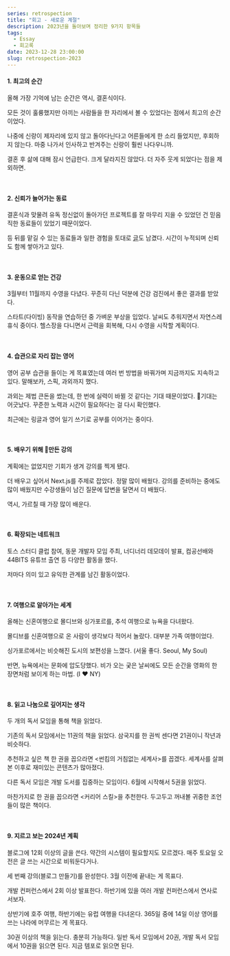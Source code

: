 ```yaml
---
series: retrospection
title: "회고 - 새로운 계절"
description: 2023년을 돌아보며 정리한 9가지 항목들
tags:
  - Essay
  - 회고록
date: 2023-12-28 23:00:00
slug: retrospection-2023
---
```


#### 1. 최고의 순간

올해 가장 기억에 남는 순간은 역시, 결혼식이다.

모든 것이 훌륭했지만 아끼는 사람들을 한 자리에서 볼 수 있었다는 점에서 최고의 순간이었다.

나중에 신랑이 제자리에 있지 않고 돌아다닌다고 어른들에게 한 소리 들었지만, 후회하지 않는다. 마중 나가서 인사하고 반겨주는 신랑이 훨씬 나다우니까.

결혼 후 삶에 대해 잠시 언급한다. 크게 달라지진 않았다. 더 자주 웃게 되었다는 점을 제외하면.

<br/>

#### 2. 신뢰가 늘어가는 동료

결혼식과 맞물려 유독 정신없이 돌아가던 프로젝트를 잘 마무리 지을 수 있었던 건 믿음직한 동료들이 있었기 때문이었다.

등 뒤를 맡길 수 있는 동료들과 일한 경험을 토대로 [글](/trustworthy-colleague-to-rely-on)도 남겼다. 시간이 누적되며 신뢰도 함께 쌓아가고 있다.

<br/>

#### 3. 운동으로 얻는 건강

3월부터 11월까지 수영을 다녔다. 꾸준히 다닌 덕분에 건강 검진에서 좋은 결과를 받았다.

스타트(다이빙) 동작을 연습하던 중 가벼운 부상을 입었다. 날씨도 추워지면서 자연스레 휴식 중이다. 헬스장을 다니면서 근력을 회복해, 다시 수영을 시작할 계획이다.

<br/>

#### 4. 습관으로 자리 잡는 영어

영어 공부 습관을 들이는 게 목표였는데 여러 번 방법을 바꿔가며 지금까지도 지속하고 있다. 말해보카, 스픽, 과외까지 했다.

과외는 제법 큰돈을 썼는데, 한 번에 실력이 바뀔 것 같다는 기대 때문이었다. 기대는 어긋났다. 꾸준한 노력과 시간이 필요하다는 걸 다시 확인했다.

최근에는 링글과 영어 일기 쓰기로 공부를 이어가는 중이다.

<br/>

#### 5. 배우기 위해 만든 강의

계획에는 없었지만 기회가 생겨 강의를 찍게 됐다.

더 배우고 싶어서 Next.js를 주제로 잡았다. 정말 많이 배웠다. 강의를 준비하는 중에도 많이 배웠지만 수강생들이 남긴 질문에 답변을 달면서 더 배웠다.

역시, 가르칠 때 가장 많이 배운다.

<br/>

#### 6. 확장되는 네트워크

토스 스터디 클럽 참여, 동문 개발자 모임 주최, 너디너리 데모데이 발표, 컴공선배와 44BITS 유튜브 출연 등 다양한 활동을 했다.

저마다 의미 있고 유익한 관계를 남긴 활동이었다.

<br/>

#### 7. 여행으로 알아가는 세계

올해는 신혼여행으로 몰디브와 싱가포르를, 추석 여행으로 뉴욕을 다녀왔다.

몰디브를 신혼여행으로 온 사람이 생각보다 적어서 놀랐다. 대부분 가족 여행이었다.

싱가포르에서는 비슷해진 도시의 보편성을 느꼈다. (서울 좋다. Seoul, My Soul)

반면, 뉴욕에서는 문화에 압도당했다. 비가 오는 궂은 날씨에도 모든 순간을 영화의 한 장면처럼 보이게 하는 마법. (I ❤️ NY)

<br/>

#### 8. 읽고 나눔으로 깊어지는 생각

두 개의 독서 모임을 통해 책을 읽었다.

기존의 독서 모임에서는 11권의 책을 읽었다. 삼국지를 한 권씩 센다면 21권이니 작년과 비슷하다.

추천하고 싶은 책 한 권을 꼽으라면 <썬킴의 거침없는 세계사>를 꼽겠다. 세계사를 살펴본 이후로 재미있는 콘텐츠가 많아졌다.

다른 독서 모임은 개발 도서를 집중하는 모임이다. 6월에 시작해서 5권을 읽었다.

마찬가지로 한 권을 꼽으라면 <커리어 스킬>을 추천한다. 두고두고 꺼내볼 귀중한 조언들이 많은 책이다.

<br/>

#### 9. 지르고 보는 2024년 계획

블로그에 12회 이상의 글을 쓴다. 약간의 시스템이 필요할지도 모르겠다. 매주 토요일 오전은 글 쓰는 시간으로 비워둔다거나.

세 번째 강의(블로그 만들기)를 완성한다. 3월 이전에 끝내는 게 목표다.

개발 컨퍼런스에서 2회 이상 발표한다. 하반기에 있을 여러 개발 컨퍼런스에서 연사로 서보자.

상반기에 호주 여행, 하반기에는 유럽 여행을 다녀온다. 365일 중에 14일 이상 영어를 쓰는 나라에 머무르는 게 목표다.

30권 이상의 책을 읽는다. 충분히 가능하다. 일반 독서 모임에서 20권, 개발 독서 모임에서 10권을 읽으면 된다. 지금 템포로 읽으면 된다.
